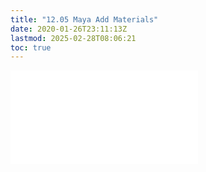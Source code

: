 ```yaml
---
title: "12.05 Maya Add Materials"
date: 2020-01-26T23:11:13Z
lastmod: 2025-02-28T08:06:21
toc: true
---
```


![Link to included file content](../../../../3d-modeling/maya/add-materials-maya.md)
